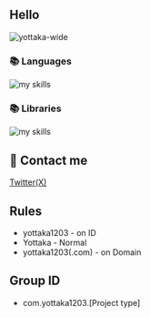 ## Hello
![yottaka-wide](https://github.com/yottaka1203/yottaka1203/assets/138958366/bc673836-e31d-4c6b-a3f4-8083df16d9d2)
### 📚 Languages
<img alt="my skills" src="https://skillicons.dev/icons?theme=&perline=8&i=html,css,js,cs,java,python" /> <br>
### 📚 Libraries
<img alt="my skills" src="https://skillicons.dev/icons?theme=&perline=8&i=bootstrap" /> <br>
## 📨 Contact me
[Twitter(X)](https://twitter.com/yottaka1203)
## Rules
- yottaka1203 - on ID
- Yottaka - Normal
- yottaka1203(.com) - on Domain
## Group ID
- com.yottaka1203.[Project type]
